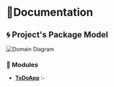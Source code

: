 # 📕Documentation

## 🌀 Project's Package Model
![Domain Diagram](packagediagram.png)

### 📲 Modules
* **[ToDoApp](./todoapp/)** :-

